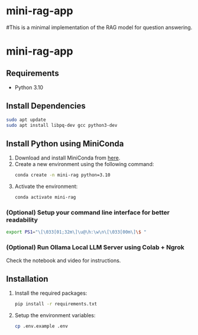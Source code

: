 # mini-rag-app
#This is a minimal implementation of the RAG model for question answering.


# mini-rag-app

## Requirements
- Python 3.10

## Install Dependencies
```bash
sudo apt update
sudo apt install libpq-dev gcc python3-dev
```

## Install Python using MiniConda
1. Download and install MiniConda from [here](https://docs.conda.io/en/latest/miniconda.html).
2. Create a new environment using the following command:
   ```bash
   conda create -n mini-rag python=3.10
   ```
3. Activate the environment:
   ```bash
   conda activate mini-rag
   ```

### (Optional) Setup your command line interface for better readability
```bash
export PS1="\[\033[01;32m\]\u@\h:\w\n\[\033[00m\]\$ "
```

### (Optional) Run Ollama Local LLM Server using Colab + Ngrok
Check the notebook and video for instructions.

## Installation
1. Install the required packages:
   ```bash
   pip install -r requirements.txt
   ```
2. Setup the environment variables:
   ```bash
   cp .env.example .env
   ```
   
